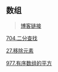 ## 数组

> [博客链接](https://deleter-d.github.io/posts/56699/)

[704.二分查找](https://leetcode.cn/problems/binary-search/)

[27.移除元素](https://leetcode.cn/problems/remove-element/)

[977.有序数组的平方](https://leetcode.cn/problems/squares-of-a-sorted-array/)
